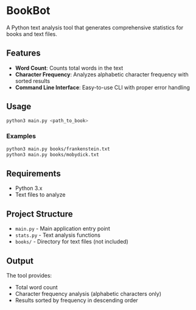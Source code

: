 # BookBot

A Python text analysis tool that generates comprehensive statistics for books and text files.

## Features

- **Word Count**: Counts total words in the text
- **Character Frequency**: Analyzes alphabetic character frequency with sorted results
- **Command Line Interface**: Easy-to-use CLI with proper error handling

## Usage

```bash
python3 main.py <path_to_book>
```

### Examples

```bash
python3 main.py books/frankenstein.txt
python3 main.py books/mobydick.txt
```

## Requirements

- Python 3.x
- Text files to analyze

## Project Structure

- `main.py` - Main application entry point
- `stats.py` - Text analysis functions
- `books/` - Directory for text files (not included)

## Output

The tool provides:
- Total word count
- Character frequency analysis (alphabetic characters only)
- Results sorted by frequency in descending order
